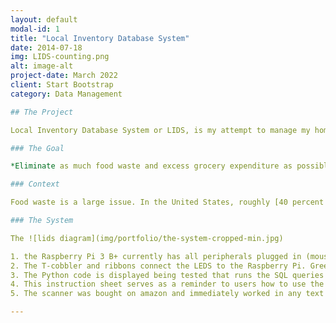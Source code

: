```yaml
---
layout: default
modal-id: 1
title: "Local Inventory Database System"
date: 2014-07-18
img: LIDS-counting.png
alt: image-alt
project-date: March 2022
client: Start Bootstrap
category: Data Management

## The Project

Local Inventory Database System or LIDS, is my attempt to manage my home's food. I made an automatic list that generates weekly and it warns of items that will expire.

### The Goal

*Eliminate as much food waste and excess grocery expenditure as possible. **Ideally**, I would hope to reduce waste by a minimum of 20% by price over a six month period and at least 10% savings in groceries in the same period.*

### Context

Food waste is a large issue. In the United States, roughly [40 percent of food](https://www.rts.com/resources/guides/food-waste-america/#:~:text=That's%20like%20every%20person%20in,municipal%20solid%20waste%20(MSW).), from harvest to plate, is not eaten or used - it's waste. If the average American throws away about [one ton of garbage](https://environmentamerica.org/reports/amc/trash-america#:~:text=In%202018%20alone%2C%20the%20U.S.,materials%20per%20American%20every%20year.) every year, a little over **10% of that waste is food**. I wanted to find a way to stop having to toss out expired food and this system attempts to do exactly that.

### The System

The ![lids diagram](img/portfolio/the-system-cropped-min.jpg)

1. the Raspberry Pi 3 B+ currently has all peripherals plugged in (mouse, keyboard, monitor, scanner) but it is now operating headless in the kitchen.
2. The T-cobbler and ribbons connect the LEDS to the Raspberry Pi. Green indicates the system is adding. Red indicates the system is subtracting. In both add/subtract cases, yellow marks that the item either *can* expire or *did* expire respectively. This is explained more in 4.
3. The Python code is displayed being tested that runs the SQL queries to the MariaDB database that is running off screen.
4. This instruction sheet serves as a reminder to users how to use the scan input. It also has all barcodes needed for use.
5. The scanner was bought on amazon and immediately worked in any text editor of any computer to which it is attached.

---
```

